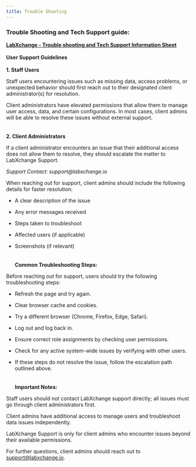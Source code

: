 ```yaml
---
title: Trouble Shooting
---
```

### Trouble Shooting and Tech Support guide: 

<b><u>LabXchange - Trouble shooting and Tech Support Information Sheet</u></b>
<br /><br />
<b>User Support Guidelines</b>
<br /><br />
<b>1. Staff Users</b>

Staff users encountering issues such as missing data, access problems, or unexpected behavior should first reach out to their designated client administrator(s) for resolution.

Client administrators have elevated permissions that allow them to manage user access, data, and certain configurations. In most cases, client admins will be able to resolve these issues without external support.
<br /><br /><br />
<b>2. Client Administrators</b>

If a client administrator encounters an issue that their additional access does not allow them to resolve, they should escalate the matter to LabXchange Support.

_Support Contact: support@labxchange.io_

When reaching out for support, client admins should include the following details for faster resolution:

- A clear description of the issue

- Any error messages received

- Steps taken to troubleshoot

- Affected users (if applicable)

- Screenshots (if relevant) 
<br /><br /><br />
<b>Common Troubleshooting Steps:</b>

Before reaching out for support, users should try the following troubleshooting steps:

- Refresh the page and try again.

- Clear browser cache and cookies.

- Try a different browser (Chrome, Firefox, Edge, Safari).

- Log out and log back in.

- Ensure correct role assignments by checking user permissions.

- Check for any active system-wide issues by verifying with other users.

- If these steps do not resolve the issue, follow the escalation path outlined above.
<br /><br /><br />
<b>Important Notes:</b>

Staff users should not contact LabXchange support directly; all issues must go through client administrators first.

Client admins have additional access to manage users and troubleshoot data issues independently.

LabXchange Support is only for client admins who encounter issues beyond their available permissions.

For further questions, client admins should reach out to support@labxchange.io.